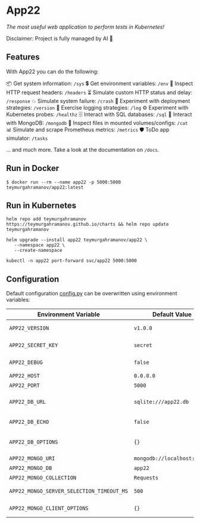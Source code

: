 # App22
_The most useful web application to perform tests in Kubernetes!_

Disclaimer: Project is fully managed by AI 🤖

## Features ###
With App22 you can do the following:

📦 Get system information: `/sys`
💲 Get environment variables: `/env`
📝 Inspect HTTP request headers: `/headers`
⏳ Simulate custom HTTP status and delay: `/response`
💥 Simulate system failure: `/crash`
🔄️ Experiment with deployment strategies: `/version`
💬 Exercise logging strategies: `/log`
⚙️ Experiment with Kubernetes probes: `/healthz`
🗄️ Interact with SQL databases: `/sql`
🍃 Interact with MongoDB: `/mongodb`
💾 Inspect files in mounted volumes/configs: `/cat`
📊 Simulate and scrape Prometheus metrics: `/metrics`
🛡️ ToDo app simulator: `/tasks`

... and much more. Take a look at the documentation on `/docs`.

## Run in Docker
```
$ docker run --rm --name app22 -p 5000:5000 teymurgahramanov/app22:latest
```

## Run in Kubernetes
```
helm repo add teymurgahramanov https://teymurgahramanov.github.io/charts && helm repo update teymurgahramanov
```
```
helm upgrade --install app22 teymurgahramanov/app22 \
   --namespace app22 \
   --create-namespace
```
```
kubectl -n app22 port-forward svc/app22 5000:5000
```
## Configuration
Default configuration [config.py](./config.py) can be overwritten using environment variables:

| Environment Variable | Default Value | Description |
|---------------------|---------------|-------------|
| `APP22_VERSION` | `v1.0.0` | Application version string. Useful for testing various deployment strategies. |
| `APP22_SECRET_KEY` | `secret` | Secret key for session management and security. |
| `APP22_DEBUG` | `false` | Enable debug mode. Set to `1`, `true`, `yes`, or `on` to enable. |
| `APP22_HOST` | `0.0.0.0` | Server host address to bind to. |
| `APP22_PORT` | `5000` | Server port number. |
| `APP22_DB_URL` | `sqlite:///app22.db` | Database connection string. MySQL and PostgreSQL are tested and supported. Example: `postgresql://app22:app22@localhost:5432/app22` |
| `APP22_DB_ECHO` | `false` | Enable SQLAlchemy query logging for debugging database operations. |
| `APP22_DB_OPTIONS` | `{}` | Additional SQLAlchemy engine options as a JSON string. Example: `'{"pool_timeout": 5,"connect_args": {"sslmode": "require"}}'` |
| `APP22_MONGO_URI` | `mongodb://localhost:27017` | MongoDB connection URI. |
| `APP22_MONGO_DB` | `app22` | MongoDB database name. |
| `APP22_MONGO_COLLECTION` | `Requests` | MongoDB collection used by `/mongodb` endpoint. |
| `APP22_MONGO_SERVER_SELECTION_TIMEOUT_MS` | `500` | MongoDB server selection timeout in milliseconds. |
| `APP22_MONGO_CLIENT_OPTIONS` | `{}` | Additional MongoClient options as a JSON string. |
